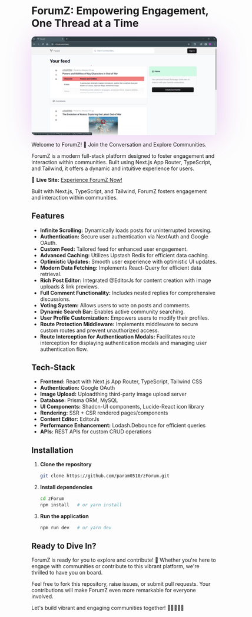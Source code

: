 # ForumZ: Empowering Engagement, One Thread at a Time

<p align="center">
  <a href="https://z-forum.vercel.app/" target="_blank">
    <img src="./readme/img/zForum_preview.png" alt="ForumZ Preview" width="800" style="border-radius: 10px; box-shadow: 5px 5px 80px rgba(156, 1, 200, 0.2);">
  </a>
</p>

Welcome to ForumZ! 🌟 Join the Conversation and Explore Communities.

ForumZ is a modern full-stack platform designed to foster engagement and interaction within communities. Built using Next.js App Router, TypeScript, and Tailwind, it offers a dynamic and intuitive experience for users.

🚀 **Live Site:** [Experience ForumZ Now!](https://z-forum.vercel.app/)

Built with Next.js, TypeScript, and Tailwind, ForumZ fosters engagement and interaction within communities.

## Features

- **Infinite Scrolling:** Dynamically loads posts for uninterrupted browsing.
- **Authentication:** Secure user authentication via NextAuth and Google OAuth.
- **Custom Feed:** Tailored feed for enhanced user engagement.
- **Advanced Caching:** Utilizes Upstash Redis for efficient data caching.
- **Optimistic Updates:** Smooth user experience with optimistic UI updates.
- **Modern Data Fetching:** Implements React-Query for efficient data retrieval.
- **Rich Post Editor:** Integrated @EditorJs for content creation with image uploads & link previews.
- **Full Comment Functionality:** Includes nested replies for comprehensive discussions.
- **Voting System:** Allows users to vote on posts and comments.
- **Dynamic Search Bar:** Enables active community searching.
- **User Profile Customization:** Empowers users to modify their profiles.
- **Route Protection Middleware:** Implements middleware to secure custom routes and prevent unauthorized access.
- **Route Interception for Authentication Modals:** Facilitates route interception for displaying authentication modals and managing user authentication flow.

## Tech-Stack

- **Frontend:** React with Next.js App Router, TypeScript, Tailwind CSS
- **Authentication:** Google OAuth
- **Image Upload:** Uploadthing third-party image upload server
- **Database:** Prisma ORM, MySQL
- **UI Components:** Shadcn-UI components, Lucide-React icon library
- **Rendering:** SSR + CSR rendered pages/components
- **Content Editor:** EditorJs
- **Performance Enhancement:** Lodash.Debounce for efficient queries
- **APIs:** REST APIs for custom CRUD operations

## Installation

1. **Clone the repository**

   ```bash
   git clone https://github.com/param0510/zForum.git
   ```

2. **Install dependencies**

   ```bash
   cd zForum
   npm install   # or yarn install
   ```

3. **Run the application**

   ```bash
   npm run dev   # or yarn dev
   ```

## Ready to Dive In?

ForumZ is ready for you to explore and contribute! 🚀 Whether you're here to engage with communities or contribute to this vibrant platform, we're thrilled to have you on board.

Feel free to fork this repository, raise issues, or submit pull requests. Your contributions will make ForumZ even more remarkable for everyone involved.

Let's build vibrant and engaging communities together! 🌟👩‍💻👨‍💻
